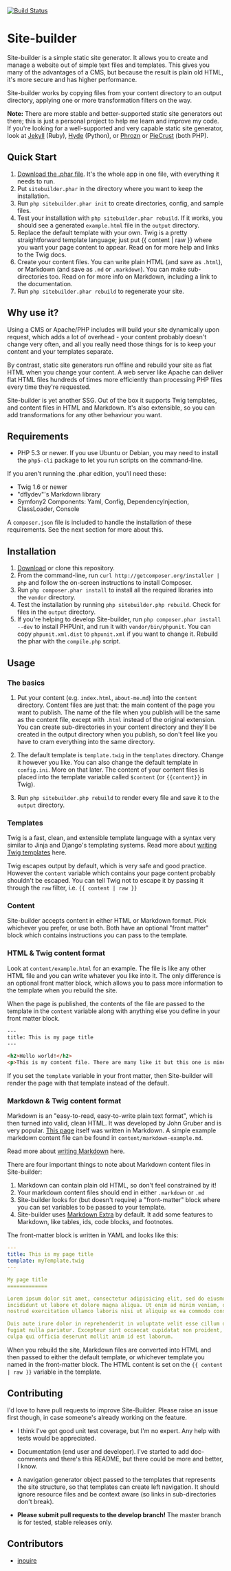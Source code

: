 [![Build Status](https://secure.travis-ci.org/inanimatt/site-builder.png?branch=master)](http://travis-ci.org/inanimatt/site-builder)

# Site-builder

Site-builder is a simple static site generator. It allows you to create and
manage a website out of simple text files and templates. This gives you many of
the advantages of a CMS, but because the result is plain old HTML, it's more
secure and has higher performance.

Site-builder works by copying files from your content directory to an output
directory, applying one or more transformation filters on the way.

**Note:** There are more stable and better-supported static site generators out there; this is just a personal project to help me learn and improve my code. If you're looking for a well-supported and very capable static site generator, look at [Jekyll](http://jekyllrb.com/) (Ruby), [Hyde](http://ringce.com/hyde) (Python), or [Phrozn](http://www.phrozn.info/en/) or [PieCrust](http://bolt80.com/piecrust/) (both PHP).

## Quick Start

1. [Download the .phar file](https://lazycat.org/download/sitebuilder.phar). 
   It's the whole app in one file, with everything it needs to run.
2. Put `sitebuilder.phar` in the directory where you want to keep the installation.
3. Run `php sitebuilder.phar init` to create directories, config, and sample files.
4. Test your installation with `php sitebuilder.phar rebuild`. If it works, you 
   should see a generated `example.html` file in the `output` directory.
5. Replace the default template with your own. Twig is a pretty straightforward 
   template language; just put {{ content | raw }} where you want your page 
   content to appear. Read on for more help and links to the Twig docs.
6. Create your content files. You can write plain HTML (and save as `.html`),
   or Markdown (and save as `.md` or `.markdown`). You can make sub-directories
   too. Read on for more info on Markdown, including a link to the
   documentation.
7. Run `php sitebuilder.phar rebuild` to regenerate your site.

## Why use it?

Using a CMS or Apache/PHP includes will build your site dynamically upon
request, which adds a lot of overhead - your content probably doesn't change
very often, and all you really need those things for is to keep your content
and your templates separate.

By contrast, static site generators run offline and rebuild your site as flat
HTML when you change your content. A web server like Apache can deliver flat
HTML files hundreds of times more efficiently than processing PHP files every
time they're requested.

Site-builder is yet another SSG. Out of the box it supports Twig templates, and
content files in HTML and Markdown. It's also extensible, so you can add
transformations for any other behaviour you want.

## Requirements

* PHP 5.3 or newer. If you use Ubuntu or Debian, you may need to install 
  the `php5-cli` package to let you run scripts on the command-line.

If you aren't running the .phar edition, you'll need these:

* Twig 1.6 or newer
* "dflydev"'s Markdown library
* Symfony2 Components: Yaml, Config, DependencyInjection, ClassLoader, Console

A `composer.json` file is included to handle the installation of these 
requirements. See the next section for more about this.



## Installation

1. [Download](https://github.com/inanimatt/site-builder/zipball/master) or clone this repository.
2. From the command-line, run `curl http://getcomposer.org/installer | php` and follow the on-screen instructions to install Composer.
3. Run `php composer.phar install` to install all the required libraries into the `vendor` directory.
4. Test the installation by running `php sitebuilder.php rebuild`. Check for files in the `output` directory.
5. If you're helping to develop Site-builder, run `php composer.phar install --dev` to install PHPUnit, and run it with `vendor/bin/phpunit`. You can copy `phpunit.xml.dist` to `phpunit.xml` if you want to change it. Rebuild the phar with the `compile.php` script.

## Usage

### The basics

1. Put your content (e.g. `index.html`, `about-me.md`) into the `content`
directory. Content files are just that: the main content of the page you want
to publish. The name of the file when you publish will be the same as the
content file, except with `.html` instead of the original extension. You can
create sub-directories in your content directory and they'll be created in the
output directory when you publish, so don't feel like you have to cram
everything into the same directory.

2. The default template is `template.twig` in the `templates` directory. Change
it however you like. You can also change the default template in `config.ini`.
More on that later. The content of your content files is placed into the
template variable called `$content` (or `{{content}}` in Twig).

3. Run `php sitebuilder.php rebuild` to render every file and save it to the
`output` directory.


### Templates

Twig is a fast, clean, and extensible template language with a syntax very 
similar to Jinja and Django's templating systems. Read more about [writing Twig 
templates](http://twig.sensiolabs.org/doc/templates.html) here. 

Twig escapes output by default, which is very safe and good practice. However
the `content` variable which contains your page content probably shouldn't be
escaped. You can tell Twig not to escape it by passing it through the `raw`
filter, i.e. `{{ content | raw }}`


### Content

Site-builder accepts content in either HTML or Markdown format. Pick whichever
you prefer, or use both. Both have an optional "front matter" block which contains instructions you can pass to the template.


### HTML & Twig content format

Look at `content/example.html` for an example. The file is like any other HTML
file and you can write whatever you like into it. The only difference is an
optional front matter block, which allows you to pass more information to the
template when you rebuild the site.

When the page is published, the contents of the file are passed to the template
in the `content` variable along with anything else you define in your front
matter block.


```html
---
title: This is my page title
---

<h2>Hello world!</h2>
<p>This is my content file. There are many like it but this one is mine.</p>
```

If you set the `template` variable in your front matter, then Site-builder will
render the page with that template instead of the default.


### Markdown & Twig content format

Markdown is an "easy-to-read, easy-to-write plain text format", which is then
turned into valid, clean HTML. It was developed by John Gruber and is very
popular. [This page](https://raw.github.com/inanimatt/site-builder/master/README.md) itself
was written in Markdown. A simple example markdown content file can be found in
`content/markdown-example.md`.

Read more about [writing 
Markdown](http://daringfireball.net/projects/markdown/basics) here.

There are four important things to note about Markdown content files in 
Site-builder:

1. Markdown can contain plain old HTML, so don't feel constrained by it!
2. Your markdown content files should end in either `.markdown` or `.md`
3. Site-builder looks for (but doesn't require) a "front-matter" block where 
   you can set variables to be passed to your template.
4. Site-builder uses [Markdown Extra](http://michelf.ca/projects/php-markdown/extra/) by default. It add 
   some features to Markdown, like tables, ids, code blocks, and footnotes.

The front-matter block is written in YAML and looks like this:

```yaml
---
title: This is my page title
template: myTemplate.twig
---

My page title
=============

Lorem ipsum dolor sit amet, consectetur adipisicing elit, sed do eiusmod tempor 
incididunt ut labore et dolore magna aliqua. Ut enim ad minim veniam, quis 
nostrud exercitation ullamco laboris nisi ut aliquip ex ea commodo consequat. 

Duis aute irure dolor in reprehenderit in voluptate velit esse cillum dolore eu 
fugiat nulla pariatur. Excepteur sint occaecat cupidatat non proident, sunt in 
culpa qui officia deserunt mollit anim id est laborum.

```

When you rebuild the site, Markdown files are converted into HTML and then 
passed to either the default template, or whichever template you named in the 
front-matter block. The HTML content is set on the `{{ content | raw }}` variable in the template.



## Contributing

I'd love to have pull requests to improve Site-Builder. Please raise an issue 
first though, in case someone's already working on the feature.

* I think I've got good unit test coverage, but I'm no expert. Any help with tests would be appreciated.
  
* Documentation (end user and developer). I've started to add doc-comments
  and there's this README, but there could be more and better, I know.

* A navigation generator object passed to the templates that represents the
  site structure, so that templates can create left navigation. It should
  ignore resource files and be context aware (so links in sub-directories don't
  break).

* **Please submit pull requests to the develop branch!** The master branch is for tested, stable releases only.

## Contributors

* [inouire](https://github.com/inouire)
